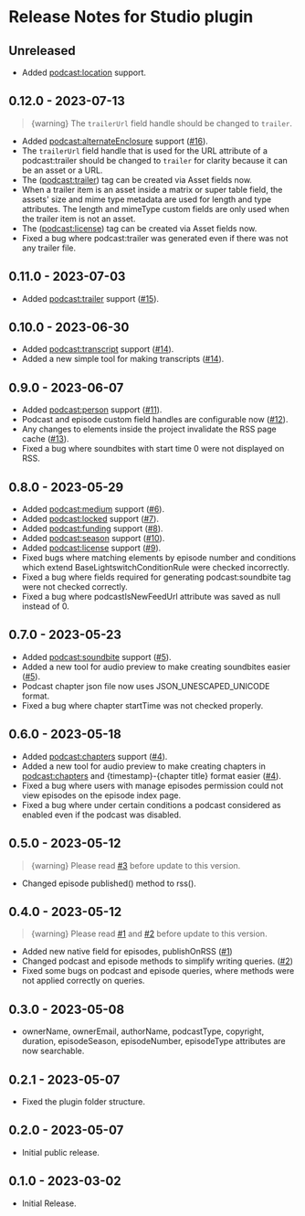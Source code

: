 # Release Notes for Studio plugin

## Unreleased

- Added <podcast:location> support.

## 0.12.0 - 2023-07-13

> {warning} The `trailerUrl` field handle should be changed to `trailer`.

- Added <podcast:alternateEnclosure> support ([#16](https://github.com/vnali/craft-studio/discussions/16)).
- The `trailerUrl` field handle that is used for the URL attribute of a podcast:trailer should be changed to `trailer` for clarity because it can be an asset or a URL.
- The ([podcast:trailer](https://github.com/vnali/craft-studio/discussions/15)) tag can be created via Asset fields now.
- When a trailer item is an asset inside a matrix or super table field, the assets' size and mime type metadata are used for length and type attributes. The length and mimeType custom fields are only used when the trailer item is not an asset.
- The ([podcast:license](https://github.com/vnali/craft-studio/discussions/9)) tag can be created via Asset fields now.
- Fixed a bug where podcast:trailer was generated even if there was not any trailer file.

## 0.11.0 - 2023-07-03

- Added <podcast:trailer> support ([#15](https://github.com/vnali/craft-studio/discussions/15)).

## 0.10.0 - 2023-06-30

- Added <podcast:transcript> support ([#14](https://github.com/vnali/craft-studio/discussions/14)).
- Added a new simple tool for making transcripts ([#14](https://github.com/vnali/craft-studio/discussions/14)).

## 0.9.0 - 2023-06-07

- Added <podcast:person> support ([#11](https://github.com/vnali/craft-studio/discussions/11)).
- Podcast and episode custom field handles are configurable now ([#12](https://github.com/vnali/craft-studio/discussions/12)).
- Any changes to elements inside the project invalidate the RSS page cache ([#13](https://github.com/vnali/craft-studio/discussions/13)).
- Fixed a bug where soundbites with start time 0 were not displayed on RSS. 

## 0.8.0 - 2023-05-29

- Added <podcast:medium> support ([#6](https://github.com/vnali/craft-studio/discussions/6)).
- Added <podcast:locked> support ([#7](https://github.com/vnali/craft-studio/discussions/7)).
- Added <podcast:funding> support ([#8](https://github.com/vnali/craft-studio/discussions/8)).
- Added <podcast:season> support ([#10](https://github.com/vnali/craft-studio/discussions/10)).
- Added <podcast:license> support ([#9](https://github.com/vnali/craft-studio/discussions/9)).
- Fixed bugs where matching elements by episode number and conditions which extend BaseLightswitchConditionRule were checked incorrectly.
- Fixed a bug where fields required for generating podcast:soundbite tag were not checked correctly.
- Fixed a bug where podcastIsNewFeedUrl attribute was saved as null instead of 0.

## 0.7.0 - 2023-05-23

- Added <podcast:soundbite> support ([#5](https://github.com/vnali/craft-studio/discussions/5)).
- Added a new tool for audio preview to make creating soundbites easier ([#5](https://github.com/vnali/craft-studio/discussions/5)).
- Podcast chapter json file now uses JSON_UNESCAPED_UNICODE format.
- Fixed a bug where chapter startTime was not checked properly.

## 0.6.0 - 2023-05-18

- Added <podcast:chapters> support ([#4](https://github.com/vnali/craft-studio/discussions/4)).
- Added a new tool for audio preview to make creating chapters in <podcast:chapters> and {timestamp}-{chapter title} format easier ([#4](https://github.com/vnali/craft-studio/discussions/4)).
- Fixed a bug where users with manage episodes permission could not view episodes on the episode index page.
- Fixed a bug where under certain conditions a podcast considered as enabled even if the podcast was disabled.

## 0.5.0 - 2023-05-12

> {warning} Please read [#3](https://github.com/vnali/craft-studio/discussions/3) before update to this version.

- Changed episode published() method to rss().

## 0.4.0 - 2023-05-12

> {warning} Please read [#1](https://github.com/vnali/craft-studio/discussions/1) and [#2](https://github.com/vnali/craft-studio/discussions/2) before update to this version.

- Added new native field for episodes, publishOnRSS ([#1](https://github.com/vnali/craft-studio/discussions/1))
- Changed podcast and episode methods to simplify writing queries. ([#2](https://github.com/vnali/craft-studio/discussions/2))
- Fixed some bugs on podcast and episode queries, where methods were not applied correctly on queries.

## 0.3.0 - 2023-05-08

- ownerName, ownerEmail, authorName, podcastType, copyright, duration, episodeSeason, episodeNumber, episodeType attributes are now searchable.

## 0.2.1 - 2023-05-07

- Fixed the plugin folder structure.

## 0.2.0 - 2023-05-07

- Initial public release.

## 0.1.0 - 2023-03-02

- Initial Release.